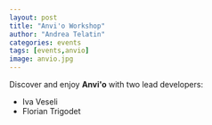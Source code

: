 ```yaml
---
layout: post
title: "Anvi'o Workshop"
author: "Andrea Telatin"
categories: events
tags: [events,anvio]
image: anvio.jpg
---
```


Discover and enjoy **Anvi'o** with two lead developers:

* Iva Veseli
* Florian Trigodet

